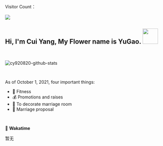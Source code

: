 <p align="left">
  Visitor Count：
  <br />
  <br />
  <img src="https://profile-counter.glitch.me/cy920820/count.svg" />
</p>

<h2> Hi, I'm Cui Yang, My Flower name is YuGao. <img src="https://media.giphy.com/media/mGcNjsfWAjY5AEZNw6/giphy.gif" width="50"></h2>

<br/>

![cy920820-github-stats](https://github-readme-stats.vercel.app/api?username=cy920820&show_icons=true&hide=[%22contribs%22]&theme=tokyonight)

<br/>

As of October 1, 2021, four important things:

- 🏃 Fitness
- 💰 Promotions and raises
- 🏡 To decorate marriage room
- 💑 Marriage proposal

<br/>

📜 **Wakatime**

暂无

